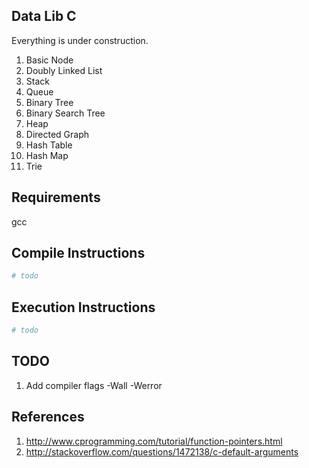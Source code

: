 ## Data Lib C

Everything is under construction.

01. Basic Node
02. Doubly Linked List
03. Stack
04. Queue
05. Binary Tree
06. Binary Search Tree
07. Heap
08. Directed Graph
09. Hash Table
10. Hash Map
11. Trie

## Requirements
gcc

## Compile Instructions
``` sh
# todo
```

## Execution Instructions
``` sh
# todo
```

## TODO
1. Add compiler flags -Wall -Werror

## References
1. http://www.cprogramming.com/tutorial/function-pointers.html
2. http://stackoverflow.com/questions/1472138/c-default-arguments
